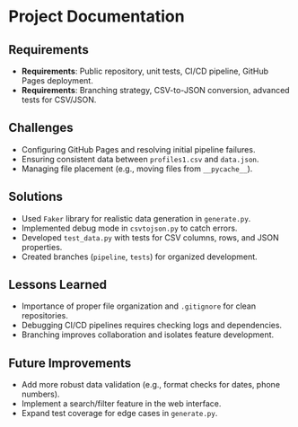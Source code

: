 # Project Documentation

## Requirements
- **Requirements**: Public repository, unit tests, CI/CD pipeline, GitHub Pages deployment.
- **Requirements**: Branching strategy, CSV-to-JSON conversion, advanced tests for CSV/JSON.

## Challenges
- Configuring GitHub Pages and resolving initial pipeline failures.
- Ensuring consistent data between `profiles1.csv` and `data.json`.
- Managing file placement (e.g., moving files from `__pycache__`).

## Solutions
- Used `Faker` library for realistic data generation in `generate.py`.
- Implemented debug mode in `csvtojson.py` to catch errors.
- Developed `test_data.py` with tests for CSV columns, rows, and JSON properties.
- Created branches (`pipeline`, `tests`) for organized development.

## Lessons Learned
- Importance of proper file organization and `.gitignore` for clean repositories.
- Debugging CI/CD pipelines requires checking logs and dependencies.
- Branching improves collaboration and isolates feature development.

## Future Improvements
- Add more robust data validation (e.g., format checks for dates, phone numbers).
- Implement a search/filter feature in the web interface.
- Expand test coverage for edge cases in `generate.py`.